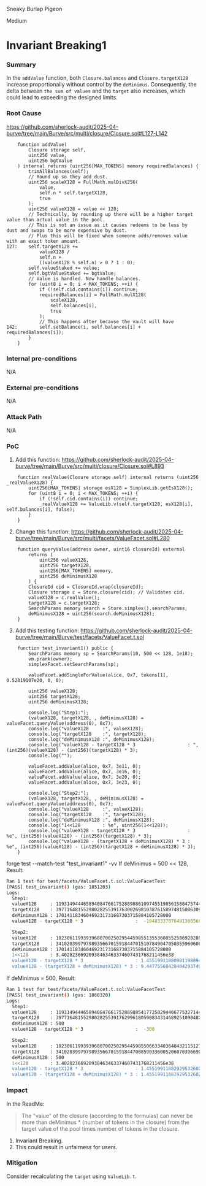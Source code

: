 Sneaky Burlap Pigeon

Medium

# Invariant Breaking1

### Summary
In the `addValue` function, both `Closure.balances` and `Closure.targetX128` increase proportionally without control by the `deMinimus`. Consequently, the delta between `the sum of values` and the `target` also increases, which could lead to exceeding the designed limits.

### Root Cause
https://github.com/sherlock-audit/2025-04-burve/tree/main/Burve/src/multi/closure/Closure.sol#L127-L142
```solidity
    function addValue(
        Closure storage self,
        uint256 value,
        uint256 bgtValue
    ) internal returns (uint256[MAX_TOKENS] memory requiredBalances) {
        trimAllBalances(self);
        // Round up so they add dust.
        uint256 scaleX128 = FullMath.mulDivX256(
            value,
            self.n * self.targetX128,
            true
        );
        uint256 valueX128 = value << 128;
        // Technically, by rounding up there will be a higher target value than actual value in the pool.
        // This is not an issue as it causes redeems to be less by dust and swaps to be more expensive by dust.
        // Plus this will be fixed when someone adds/removes value with an exact token amount.
127:    self.targetX128 +=
            valueX128 /
            self.n +
            ((valueX128 % self.n) > 0 ? 1 : 0);
        self.valueStaked += value;
        self.bgtValueStaked += bgtValue;
        // Value is handled. Now handle balances.
        for (uint8 i = 0; i < MAX_TOKENS; ++i) {
            if (!self.cid.contains(i)) continue;
            requiredBalances[i] = FullMath.mulX128(
                scaleX128,
                self.balances[i],
                true
            );
            // This happens after because the vault will have
142:        self.setBalance(i, self.balances[i] + requiredBalances[i]);
        }
    }
```

### Internal pre-conditions
N/A

### External pre-conditions
N/A

### Attack Path
N/A

### PoC
1. Add this function:
https://github.com/sherlock-audit/2025-04-burve/tree/main/Burve/src/multi/closure/Closure.sol#L893
```solidity
    function realValue(Closure storage self) internal returns (uint256 _realValueX128) {
        uint256[MAX_TOKENS] storage esX128 = SimplexLib.getEsX128();
        for (uint8 i = 0; i < MAX_TOKENS; ++i) {
            if (!self.cid.contains(i)) continue;
            _realValueX128 += ValueLib.v(self.targetX128, esX128[i], self.balances[i], false);
        }
    }
```
2. Change this function:
https://github.com/sherlock-audit/2025-04-burve/tree/main/Burve/src/multi/facets/ValueFacet.sol#L280
```solidity
    function queryValue(address owner, uint16 closureId) external 
        returns (
            uint256 valueX128,              
            uint256 targetX128,           
            uint256[MAX_TOKENS] memory,
            uint256 deMinimusX128         
        ) {
        ClosureId cid = ClosureId.wrap(closureId);
        Closure storage c = Store.closure(cid); // Validates cid.
        valueX128 = c.realValue();
        targetX128 = c.targetX128;
        SearchParams memory search = Store.simplex().searchParams;
        deMinimusX128 = uint256(search.deMinimusX128);
    }
```
3. Add this testing function:
https://github.com/sherlock-audit/2025-04-burve/tree/main/Burve/test/facets/ValueFacet.t.sol
```solidity
    function test_invariant1() public {
        SearchParams memory sp = SearchParams(10, 500 << 128, 1e18);
        vm.prank(owner);
        simplexFacet.setSearchParams(sp);

        valueFacet.addSingleForValue(alice, 0x7, tokens[1], 0.52019107e20, 0, 0);

        uint256 valueX128;
        uint256 targetX128;
        uint256 deMinimusX128;
        
        console.log("Step1:");
        (valueX128, targetX128, , deMinimusX128) = valueFacet.queryValue(address(0), 0x7);
        console.log("valueX128     :", valueX128);
        console.log("targetX128    :", targetX128);
        console.log("deMinimusX128 :", deMinimusX128);
        console.log("valueX128 - targetX128 * 3                   : ", (int256)(valueX128) - (int256)(targetX128) * 3);
        console.log("");

        valueFacet.addValue(alice, 0x7, 3e11, 0);
        valueFacet.addValue(alice, 0x7, 3e16, 0);
        valueFacet.addValue(alice, 0x7, 3e20, 0);
        valueFacet.addValue(alice, 0x7, 3e23, 0);

        console.log("Step2:");
        (valueX128, targetX128, , deMinimusX128) = valueFacet.queryValue(address(0), 0x7);
        console.log("valueX128     :", valueX128);
        console.log("targetX128    :", targetX128);
        console.log("deMinimusX128 :", deMinimusX128);
        console.log("1<<128        : %e", uint256(1<<128));
        console.log("valueX128 - targetX128 * 3                   : %e", (int256)(valueX128) - (int256)(targetX128) * 3);
        console.log("valueX128 - (targetX128 + deMinimusX128) * 3 : %e", (int256)(valueX128) - (int256)(targetX128 + deMinimusX128) * 3);
    }
```
forge test --match-test "test_invariant1" -vv
If deMinimus = 500 << 128, Result:
```bash
Ran 1 test for test/facets/ValueFacet.t.sol:ValueFacetTest
[PASS] test_invariant() (gas: 1851203)
Logs:
  Step1:
  valueX128     : 119314944465894084766175288988610974551985615884757447256035
  targetX128    : 39771648155298028255391763002698103876158974815006309630937
  deMinimusX128 : 170141183460469231731687303715884105728000
  valueX128 - targetX128 * 3                   :  -19483337076491308560261481636776

  Step2:
  valueX128     : 102306119939396807002502954459855135536085525869282809562368786
  targetX128    : 34102039979798935667015918447015107849047050355960606309630937
  deMinimusX128 : 170141183460469231731687303715884105728000
  1<<128        : 3.40282366920938463463374607431768211456e38
  valueX128 - targetX128 * 3                   : 1.455199118809811988944374801400990633475975e42
  valueX128 - (targetX128 + deMinimusX128) * 3 : 9.44775568428404293749312890253338316291975e41
```
If deMinimus = 500, Result:
```bash
Ran 1 test for test/facets/ValueFacet.t.sol:ValueFacetTest
[PASS] test_invariant() (gas: 1860320)
Logs:
  Step1:
  valueX128     : 119314944465894084766175288988541772502944067753271447915116
  targetX128    : 39771648155298028255391762996180590834314689251090482638472
  deMinimusX128 : 500
  valueX128 - targetX128 * 3                   :  -300

  Step2:
  valueX128     : 102306119939396807002502954459855066334036484321151276116477882
  targetX128    : 34102039979798935667015918447008590336005206070396690482638472
  deMinimusX128 : 500
  1<<128        : 3.40282366920938463463374607431768211456e38
  valueX128 - targetX128 * 3                   : 1.455199118829295326020866109961204668562466e42
  valueX128 - (targetX128 + deMinimusX128) * 3 : 1.455199118829295326020866109961204668560966e42
```

### Impact
In the ReadMe:
> The "value" of the closure (according to the formulas) can never be more than deMinimus * (number of tokens in the closure) from the target value of the pool times number of tokens in the closure.

1. Invariant Breaking.
2. This could result in unfairness for users.

### Mitigation
Consider recalculating the `target` using `ValueLib.t`.
